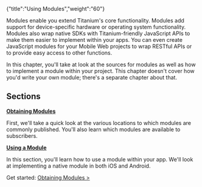 {"title":"Using Modules","weight":"60"} 

Modules enable you extend Titanium's core functionality. Modules add support for device-specific hardware or operating system functionality. Modules also wrap native SDKs with Titanium-friendly JavaScript APIs to make them easier to implement within your apps. You can even create JavaScript modules for your Mobile Web projects to wrap RESTful APIs or to provide easy access to other functions.

In this chapter, you'll take at look at the sources for modules as well as how to implement a module within your project. This chapter doesn't cover how you'd write your own module; there's a separate chapter about that.

## Sections

**[Obtaining Modules](/docs/appc/Titanium_SDK/Titanium_SDK_How-tos/Using_Modules/Obtaining_Modules/)**

First, we'll take a quick look at the various locations to which modules are commonly published. You'll also learn which modules are available to subscribers.

**[Using a Module](/docs/appc/Titanium_SDK/Titanium_SDK_How-tos/Using_Modules/Using_a_Module/)**

In this section, you'll learn how to use a module within your app. We'll look at implementing a native module in both iOS and Android.

Get started: [Obtaining Modules >](/docs/appc/Titanium_SDK/Titanium_SDK_How-tos/Using_Modules/Obtaining_Modules/)